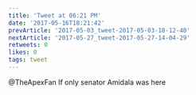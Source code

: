 ```yaml
---
title: 'Tweet at 06:21 PM'
date: '2017-05-16T18:21:42'
prevArticle: '2017-05-03_tweet-2017-05-03-18-12-40'
nextArticle: '2017-05-27_tweet-2017-05-27-14-04-29'
retweets: 0
likes: 0
tags: tweet
---
```

@TheApexFan If only senator Amidala was here